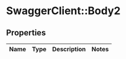 # SwaggerClient::Body2

## Properties
Name | Type | Description | Notes
------------ | ------------- | ------------- | -------------

